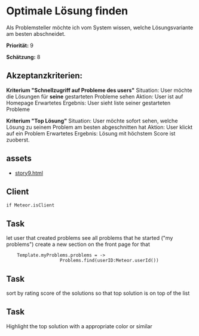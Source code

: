 # Optimale Lösung finden

Als Problemsteller möchte ich vom System wissen, welche Lösungsvariante am besten abschneidet.

**Priorität:** 9

**Schätzung:** 8

## Akzeptanzkriterien:

**Kriterium "Schnellzugriff auf Probleme des users"**
Situation: User möchte die Lösungen für **seine** gestarteten Probleme sehen
Aktion: User ist auf Homepage
Erwartetes Ergebnis: User sieht liste seiner gestarteten Probleme


**Kriterium "Top Lösung"**
Situation: User möchte sofort sehen, welche Lösung zu seinem Problem am besten abgeschnitten hat
Aktion: User klickt auf ein Problem
Erwartetes Ergebnis: Lösung mit höchstem Score ist zuoberst.

## assets
- [story9.html](story9.html)

## Client

	if Meteor.isClient
	
## Task

let user that created problems see all problems that he started ("my problems")
create a new section on the front page for that

		Template.myProblems.problems = ->
                        Problems.find(userID:Meteor.userId())


## Task

sort by rating score of the solutions so that top solution is on top of the list


## Task

Highlight the top solution with a appropriate color or similar


